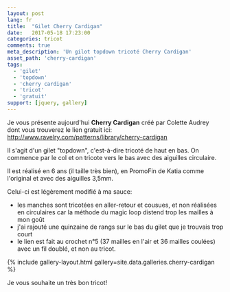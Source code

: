 ```yaml
---
layout: post
lang: fr
title:  "Gilet Cherry Cardigan"
date:   2017-05-18 17:23:00
categories: tricot
comments: true
meta_description: 'Un gilot topdown tricoté Cherry Cardigan'
asset_path: 'cherry-cardigan'
tags:
  - 'gilet'
  - 'topdown'
  - 'cherry cardigan'
  - 'tricot'
  - 'gratuit'
support: [jquery, gallery]
---
```


Je vous présente aujourd'hui **Cherry Cardigan** créé par Colette Audrey dont vous trouverez le lien gratuit ici:
<http://www.ravelry.com/patterns/library/cherry-cardigan>

Il s'agit d'un gilet "topdown", c'est-à-dire tricoté de haut en bas. On commence par le col et on tricote vers le bas avec des aiguilles circulaire.

Il est réalisé en 6 ans (il taille très bien), en PromoFin de Katia comme l'original et avec des aiguilles 3,5mm.

Celui-ci est légèrement modifié à ma sauce:
* les manches sont tricotées en aller-retour et cousues, et non réalisées en circulaires car la méthode du magic loop distend trop les mailles à mon goût
* j'ai rajouté une quinzaine de rangs sur le bas du gilet que je trouvais trop court
* le lien est fait au crochet n°5 (37 mailles en l'air et 36 mailles coulées) avec un fil doublé, et non au tricot.

{% include gallery-layout.html gallery=site.data.galleries.cherry-cardigan %}

Je vous souhaite un très bon tricot!

